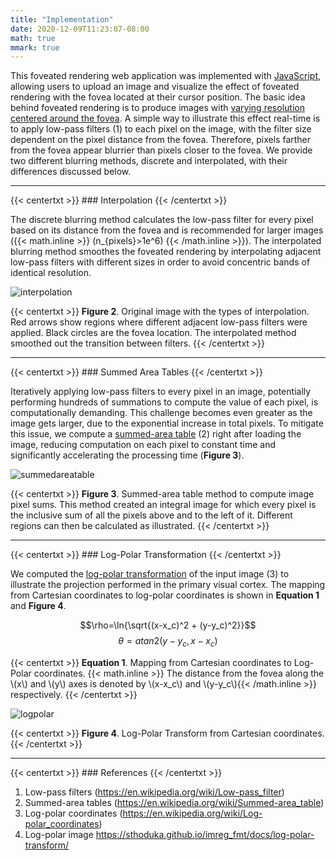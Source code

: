 ```yaml
---
title: "Implementation"
date: 2020-12-09T11:23:07-08:00
math: true
mmark: true
---
```


This foveated rendering web application was implemented with [JavaScript][foveatejs], allowing users to upload an image and visualize the effect of foveated rendering with the fovea located at their cursor position. The basic idea behind foveated rendering is to produce images with [varying resolution centered around the fovea][background]. A simple way to illustrate this effect real-time is to apply low-pass filters (1) to each pixel on the image, with the filter size dependent on the pixel distance from the fovea. Therefore, pixels farther from the fovea appear blurrier than pixels closer to the fovea. We provide two different blurring methods, discrete and interpolated, with their differences discussed below.

---

{{< centertxt >}} ### Interpolation {{< /centertxt >}}

The discrete blurring method calculates the low-pass filter for every pixel based on its distance from the fovea and is recommended for larger images ({{< math.inline >}} \(n_{pixels}>1e^6\) {{< /math.inline >}}). The interpolated blurring method smoothes the foveated rendering by interpolating adjacent low-pass filters with different sizes in order to avoid concentric bands of identical resolution.

![interpolation]

{{< centertxt >}}
**Figure 2**. Original image with the types of interpolation. Red arrows show regions where different adjacent low-pass filters were applied. Black circles are the fovea location. The interpolated method smoothed out the transition between filters.
{{< /centertxt >}}

---

{{< centertxt >}} ### Summed Area Tables {{< /centertxt >}}

Iteratively applying low-pass filters to every pixel in an image, potentially performing hundreds of summations to compute the value of each pixel, is computationally demanding. This challenge becomes even greater as the image gets larger, due to the exponential increase in total pixels. To mitigate this issue, we compute a [summed-area table][summedareawiki] (2) right after loading the image, reducing computation on each pixel to constant time and significantly accelerating the processing time (**Figure 3**).

![summedareatable]

{{< centertxt >}}
**Figure 3**. Summed-area table method to compute image pixel sums. This method created an integral image for which every pixel is the inclusive sum of all the pixels above and to the left of it. Different regions can then be calculated as illustrated.
{{< /centertxt >}}

---

{{< centertxt >}} ### Log-Polar Transformation {{< /centertxt >}}

We computed the [log-polar transformation][logpolarwiki] of the input image (3) to illustrate the projection performed in the primary visual cortex. The mapping from Cartesian coordinates to log-polar coordinates is shown in **Equation 1** and **Figure 4**.

$$\rho=\ln{\sqrt{(x-x_c)^2 + (y-y_c)^2}}$$
$$\theta=atan2(y-y_c,x-x_c)$$

{{< centertxt >}}
**Equation 1**. Mapping from Cartesian coordinates to Log-Polar coordinates. {{< math.inline >}} The distance from the fovea along the \\(x\\) and \\(y\\) axes is denoted by \\(x-x_c\\) and \\(y-y_c\\){{< /math.inline >}} respectively.
{{< /centertxt >}}

![logpolar]

{{< centertxt >}}
**Figure 4**. Log-Polar Transform from Cartesian coordinates.
{{< /centertxt >}}

---
{{< centertxt >}} ### References {{< /centertxt >}}

1. Low-pass filters (https://en.wikipedia.org/wiki/Low-pass_filter)
2. Summed-area tables (https://en.wikipedia.org/wiki/Summed-area_table)
3. Log-polar coordinates (https://en.wikipedia.org/wiki/Log-polar_coordinates)
4. Log-polar image https://sthoduka.github.io/imreg_fmt/docs/log-polar-transform/

<!-- Links -->
[foveatejs]: /js/foveate.js
[background]: /posts/background
[interpolation]: /materials/interpolation_arrows.png#center "Interpolation Types"
[summedareatable]: /materials/summed_area_table.png#center "Summed Area Table"
[logpolar]: /materials/log_polar.png#center "Log-Polar Transform"
[lowpasswiki]: https://en.wikipedia.org/wiki/Low-pass_filter
[summedareawiki]: https://en.wikipedia.org/wiki/Summed-area_table
[logpolarwiki]: https://en.wikipedia.org/wiki/Log-polar_coordinates
